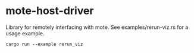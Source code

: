 # mote-host-driver

Library for remotely interfacing with mote. See examples/rerun-viz.rs for a usage example.

```
cargo run --example rerun_viz
```
